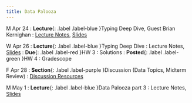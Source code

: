 ```yaml
---
title: Data Palooza
---
```


M Apr 24
: **Lecture**{: .label .label-blue }Typing Deep Dive, Guest Brian Kernighan
  : [Lecture Notes]({{site.baseurl}}/lecutres/07), [Slides](https://docs.google.com/presentation/d/1UvSSTczHqm74OvHXfN69Y75HDB3QEKab/edit?usp=share_link&ouid=101757866260235503028&rtpof=true&sd=true)

W Apr 26
: **Lecture**{: .label .label-blue }Typing Deep Dive
  : Lecture Notes, [Slides](https://docs.google.com/presentation/d/1UvSSTczHqm74OvHXfN69Y75HDB3QEKab/edit?usp=share_link&ouid=101757866260235503028&rtpof=true&sd=true)
: **Due**{: .label .label-red }HW 3
  : Solutions
: **Posted**{: .label .label-green }HW 4
  : Gradescope

F Apr 28
: **Section**{: .label .label-purple }Discussion (Data Topics, Midterm Review)
  : [Discussion Resources](https://drive.google.com/drive/folders/1TBOqhuq2-JFEcW0KNkbnC6UXtpGUsATe)

M May 1
: **Lecture**{: .label .label-blue }Data Palooza part 3
  : Lecture Notes, [Slides](https://docs.google.com/presentation/d/1UvSSTczHqm74OvHXfN69Y75HDB3QEKab/edit?usp=share_link&ouid=101757866260235503028&rtpof=true&sd=true)
